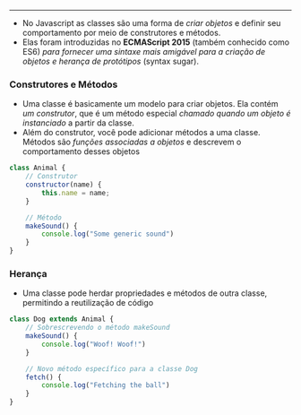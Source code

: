 ___
- No Javascript as classes são uma forma de *criar objetos* e definir seu comportamento por meio de construtores e métodos.
- Elas foram introduzidas no **ECMAScript 2015** (também conhecido como ES6) *para fornecer uma sintaxe mais amigável para a criação de objetos e herança de protótipos* (syntax sugar).

### Construtores e Métodos
- Uma classe é basicamente um modelo para criar objetos. Ela contém *um construtor*, que é um método especial *chamado quando um objeto é instanciado* a partir da classe.
- Além do construtor, você pode adicionar métodos a uma classe. Métodos são *funções associadas a objetos* e descrevem o comportamento desses objetos
```js
class Animal {
	// Construtor
	constructor(name) {
		this.name = name;
	}

	// Método
	makeSound() {
		console.log("Some generic sound")
	}
}
```
### Herança
- Uma classe pode herdar propriedades e métodos de outra classe, permitindo a reutilização de código
```js
class Dog extends Animal {
	// Sobrescrevendo o método makeSound
	makeSound() {
		console.log("Woof! Woof!")
	}

	// Novo método específico para a classe Dog
	fetch() {
		console.log("Fetching the ball")
	}
}
```